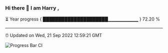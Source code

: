 ### Hi there 👋 I am Harry , 

⏳ Year progress { █████████████████████▁▁▁▁▁▁▁▁▁ } 72.20 %

---

⏰ Updated on Wed, 21 Sep 2022 12:59:21 GMT

![Progress Bar CI](https://github.com/duykhang68/duykhang68/workflows/Progress%20Bar%20CI/badge.svg)
